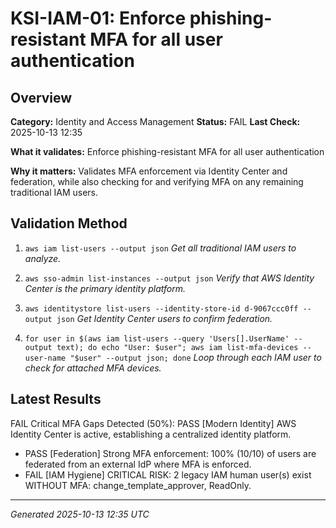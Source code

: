 # KSI-IAM-01: Enforce phishing-resistant MFA for all user authentication

## Overview

**Category:** Identity and Access Management
**Status:** FAIL
**Last Check:** 2025-10-13 12:35

**What it validates:** Enforce phishing-resistant MFA for all user authentication

**Why it matters:** Validates MFA enforcement via Identity Center and federation, while also checking for and verifying MFA on any remaining traditional IAM users.

## Validation Method

1. `aws iam list-users --output json`
   *Get all traditional IAM users to analyze.*

2. `aws sso-admin list-instances --output json`
   *Verify that AWS Identity Center is the primary identity platform.*

3. `aws identitystore list-users --identity-store-id d-9067ccc0ff --output json`
   *Get Identity Center users to confirm federation.*

4. `for user in $(aws iam list-users --query 'Users[].UserName' --output text); do echo "User: $user"; aws iam list-mfa-devices --user-name "$user" --output json; done`
   *Loop through each IAM user to check for attached MFA devices.*

## Latest Results

FAIL Critical MFA Gaps Detected (50%): PASS [Modern Identity] AWS Identity Center is active, establishing a centralized identity platform.
- PASS [Federation] Strong MFA enforcement: 100% (10/10) of users are federated from an external IdP where MFA is enforced.
- FAIL [IAM Hygiene] CRITICAL RISK: 2 legacy IAM human user(s) exist WITHOUT MFA: change_template_approver, ReadOnly.

---
*Generated 2025-10-13 12:35 UTC*